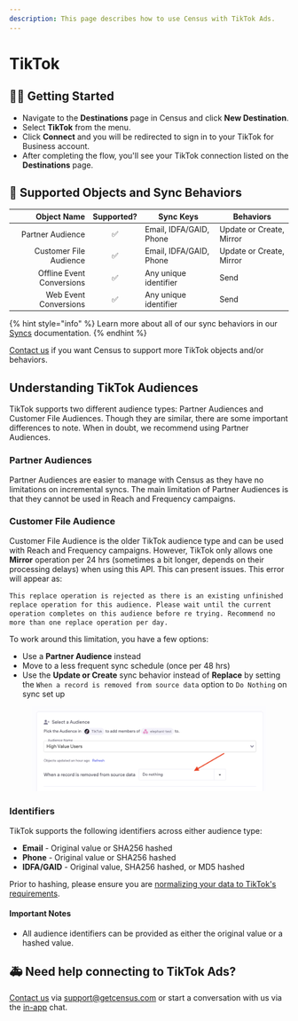 ```yaml
---
description: This page describes how to use Census with TikTok Ads.
---
```


# TikTok

## 🏃‍♀️ Getting Started

* Navigate to the **Destinations** page in Census and click **New Destination**.
* Select **TikTok** from the menu.
* Click **Connect** and you will be redirected to sign in to your TikTok for Business account.
* After completing the flow, you'll see your TikTok connection listed on the **Destinations** page.

## 🔀 Supported Objects and Sync Behaviors <a href="#supported-objects-and-sync-behaviors" id="supported-objects-and-sync-behaviors"></a>

|           **Object Name** | **Supported?** | **Sync Keys**           | **Behaviors**            |
| ------------------------: | :------------: | ----------------------- | ------------------------ |
|          Partner Audience |        ✅       | Email, IDFA/GAID, Phone | Update or Create, Mirror |
|    Customer File Audience |        ✅       | Email, IDFA/GAID, Phone | Update or Create, Mirror |
| Offline Event Conversions |        ✅       | Any unique identifier   | Send                     |
|     Web Event Conversions |        ✅       | Any unique identifier   | Send                     |

{% hint style="info" %}
Learn more about all of our sync behaviors in our [Syncs](broken-reference) documentation.
{% endhint %}

[Contact us](mailto:support@getcensus.com) if you want Census to support more TikTok objects and/or behaviors.

## Understanding TikTok Audiences

TikTok supports two different audience types: Partner Audiences and Customer File Audiences. Though they are similar, there are some important differences to note. When in doubt, we recommend using Partner Audiences.

### Partner Audiences

Partner Audiences are easier to manage with Census as they have no limitations on incremental syncs. The main limitation of Partner Audiences is that they cannot be used in Reach and Frequency campaigns.

### Customer File Audience

Customer File Audience is the older TikTok audience type and can be used with Reach and Frequency campaigns. However, TikTok only allows one **Mirror** operation per 24 hrs (sometimes a bit longer, depends on their processing delays) when using this API. This can present issues. This error will appear as:

```
This replace operation is rejected as there is an existing unfinished replace operation for this audience. Please wait until the current operation completes on this audience before re trying. Recommend no more than one replace operation per day.
```

To work around this limitation, you have a few options:

- Use a **Partner Audience** instead 
- Move to a less frequent sync schedule (once per 48 hrs)
- Use the **Update or Create** sync behavior instead of **Replace** by setting the `When a record is removed from source data` option to `Do Nothing` on sync set up

<figure><img src="../.gitbook/assets/tiktokAudienceUpsert.png" alt=""><figcaption></figcaption></figure>


### Identifiers

TikTok supports the following identifiers across either audience type:

* **Email** - Original value or SHA256 hashed
* **Phone** - Original value or SHA256 hashed
* **IDFA/GAID** - Original value, SHA256 hashed, or MD5 hashed

Prior to hashing, please ensure you are [normalizing your data to TikTok's requirements](https://ads.tiktok.com/gateway/docs/index?identify\_key=2b9b4278e47b275f36e7c39a4af4ba067d088e031d5f5fe45d381559ac89ba48\&language=ENGLISH\&doc\_id=1701890972946433#item-link-Before%20you%20begin).

#### Important Notes

* All audience identifiers can be provided as either the original value or a hashed value.

## 🚑 Need help connecting to TikTok Ads?

[Contact us](mailto:support@getcensus.com) via support@getcensus.com or start a conversation with us via the [in-app](https://app.getcensus.com) chat.
